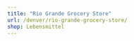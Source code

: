 ```yaml
---
title: "Rio Grande Grocery Store"
url: /denver/rio-grande-grocery-store/
shop: Lebensmittel
---
```

